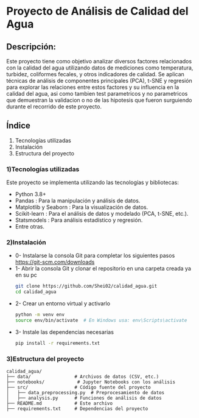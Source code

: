 # Proyecto de Análisis de Calidad del Agua

## Descripción:
Este proyecto tiene como objetivo analizar diversos factores relacionados con la calidad del agua utilizando datos de mediciones como temperatura, turbidez, coliformes fecales, y otros indicadores de calidad. Se aplican técnicas de análisis de componentes principales (PCA), t-SNE y regresión para explorar las relaciones entre estos factores y su influencia en la calidad del agua, asi como tambien test parametricos y no parametricos que demuestran la validacion o no de las hipotesis que fueron surguiendo durante el recorrido de este proyecto.

## Índice
 1) Tecnologías utilizadas
 2) Instalación
 3) Estructura del proyecto
 
### 1)Tecnologías utilizadas
Este proyecto se implementa utilizando las tecnologías y bibliotecas:

* Python 3.8+
* Pandas : Para la manipulación y análisis de datos.
* Matplotlib y Seaborn : Para la visualización de datos.
* Scikit-learn : Para el análisis de datos y modelado (PCA, t-SNE, etc.).
* Statsmodels : Para análisis estadístico y regresión.
* Entre otras.

### 2)Instalación
* 0- Instalarse la consola Git para completar los siguientes pasos
   https://git-scm.com/downloads
* 1- Abrir la consola Git y clonar el repositorio en una carpeta creada ya en su pc
   ```bash
   git clone https://github.com/Shei02/calidad_agua.git
   cd calidad_agua
* 2- Crear un entorno virtual y activarlo
   ```bash
  python -m venv env
  source env/bin/activate  # En Windows usa: env\Scripts\activate
* 3- Instale las dependencias necesarias
   ```bash
  pip install -r requirements.txt

### 3)Estructura del proyecto
```plaintext
calidad_agua/
├── data/                # Archivos de datos (CSV, etc.)
├── notebooks/            # Jupyter Notebooks con los análisis
├── src/                 # Código fuente del proyecto
│   ├── data_preprocessing.py  # Preprocesamiento de datos
│   ├── analysis.py      # Funciones de análisis de datos
├── README.md            # Este archivo
├── requirements.txt     # Dependencias del proyecto
```
